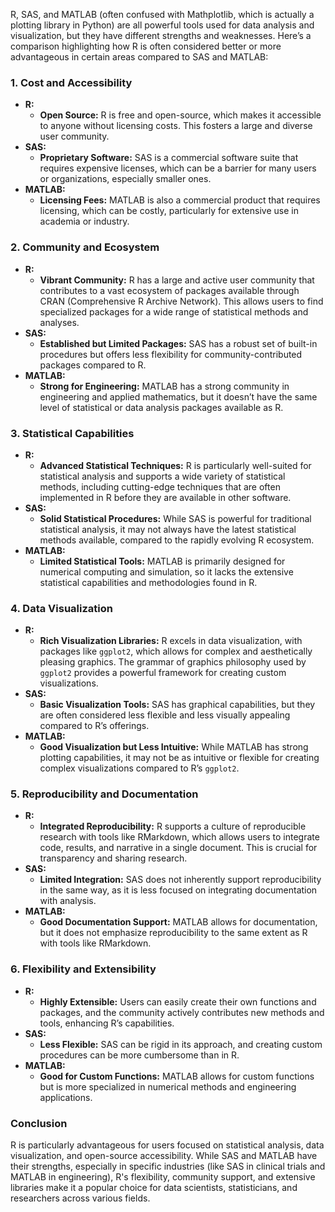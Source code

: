 R, SAS, and MATLAB (often confused with Mathplotlib, which is actually a plotting library in Python) are all powerful tools used for data analysis and visualization, but they have different strengths and weaknesses. Here’s a comparison highlighting how R is often considered better or more advantageous in certain areas compared to SAS and MATLAB:

### 1. **Cost and Accessibility**
- **R:**
  - **Open Source:** R is free and open-source, which makes it accessible to anyone without licensing costs. This fosters a large and diverse user community.
- **SAS:**
  - **Proprietary Software:** SAS is a commercial software suite that requires expensive licenses, which can be a barrier for many users or organizations, especially smaller ones.
- **MATLAB:**
  - **Licensing Fees:** MATLAB is also a commercial product that requires licensing, which can be costly, particularly for extensive use in academia or industry.

### 2. **Community and Ecosystem**
- **R:**
  - **Vibrant Community:** R has a large and active user community that contributes to a vast ecosystem of packages available through CRAN (Comprehensive R Archive Network). This allows users to find specialized packages for a wide range of statistical methods and analyses.
- **SAS:**
  - **Established but Limited Packages:** SAS has a robust set of built-in procedures but offers less flexibility for community-contributed packages compared to R.
- **MATLAB:**
  - **Strong for Engineering:** MATLAB has a strong community in engineering and applied mathematics, but it doesn’t have the same level of statistical or data analysis packages available as R.

### 3. **Statistical Capabilities**
- **R:**
  - **Advanced Statistical Techniques:** R is particularly well-suited for statistical analysis and supports a wide variety of statistical methods, including cutting-edge techniques that are often implemented in R before they are available in other software.
- **SAS:**
  - **Solid Statistical Procedures:** While SAS is powerful for traditional statistical analysis, it may not always have the latest statistical methods available, compared to the rapidly evolving R ecosystem.
- **MATLAB:**
  - **Limited Statistical Tools:** MATLAB is primarily designed for numerical computing and simulation, so it lacks the extensive statistical capabilities and methodologies found in R.

### 4. **Data Visualization**
- **R:**
  - **Rich Visualization Libraries:** R excels in data visualization, with packages like `ggplot2`, which allows for complex and aesthetically pleasing graphics. The grammar of graphics philosophy used by `ggplot2` provides a powerful framework for creating custom visualizations.
- **SAS:**
  - **Basic Visualization Tools:** SAS has graphical capabilities, but they are often considered less flexible and less visually appealing compared to R’s offerings.
- **MATLAB:**
  - **Good Visualization but Less Intuitive:** While MATLAB has strong plotting capabilities, it may not be as intuitive or flexible for creating complex visualizations compared to R’s `ggplot2`.

### 5. **Reproducibility and Documentation**
- **R:**
  - **Integrated Reproducibility:** R supports a culture of reproducible research with tools like RMarkdown, which allows users to integrate code, results, and narrative in a single document. This is crucial for transparency and sharing research.
- **SAS:**
  - **Limited Integration:** SAS does not inherently support reproducibility in the same way, as it is less focused on integrating documentation with analysis.
- **MATLAB:**
  - **Good Documentation Support:** MATLAB allows for documentation, but it does not emphasize reproducibility to the same extent as R with tools like RMarkdown.

### 6. **Flexibility and Extensibility**
- **R:**
  - **Highly Extensible:** Users can easily create their own functions and packages, and the community actively contributes new methods and tools, enhancing R’s capabilities.
- **SAS:**
  - **Less Flexible:** SAS can be rigid in its approach, and creating custom procedures can be more cumbersome than in R.
- **MATLAB:**
  - **Good for Custom Functions:** MATLAB allows for custom functions but is more specialized in numerical methods and engineering applications.

### Conclusion
R is particularly advantageous for users focused on statistical analysis, data visualization, and open-source accessibility. While SAS and MATLAB have their strengths, especially in specific industries (like SAS in clinical trials and MATLAB in engineering), R's flexibility, community support, and extensive libraries make it a popular choice for data scientists, statisticians, and researchers across various fields.